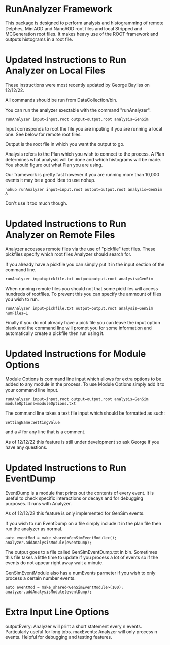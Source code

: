 # RunAnalyzer Framework

This package is designed to perform analysis and histogramming of remote Delphes, MiniAOD and  NanoAOD root files and local Stripped and MCGeneration root files. It makes heavy use of the ROOT framework and outputs histograms in a root file.

# Updated Instructions to Run Analyzer on Local Files
These instructions were most recently updated by George Bayliss on 12/12/22.

All commands should be run from DataCollection/bin.

You can run the analyzer exectable with the command "runAnalyzer".

```
runAnalyzer input=input.root output=output.root analysis=GenSim
```

Input corresponds to root the file you are inputing if you are running a local one. See below for remote root files.

Output is the root file in which you want the output to go.

Analysis refers to the Plan which you wish to connect to the process. A Plan determines what analysis will be done and which histograms will be made. You should figure out what Plan you are using.

Our framework is pretty fast however if you are running more than 10,000 events it may be a good idea to use nohup.

```
nohup runAnalyzer input=input.root output=output.root analysis=GenSim & 
```

Don't use it too much though.

# Updated Instructions to Run Analyzer on Remote Files

Analyzer accesses remote files via the use of "pickfile" text files. These pickfiles specify which root files Analyzer should search for. 

If you already have a pickfile you can simply put it in the input section of the command line.


```
runAnalyzer input=pickfile.txt output=output.root analysis=GenSim
```

When running remote files you should not that some pickfiles will access hundreds of rootfiles. To prevent this you can specify the ammount of files you wish to run. 

```
runAnalyzer input=pickfile.txt output=output.root analysis=GenSim numFiles=1
```

Finally if you do not already have a pick file you can leave the input option blank and the command line will prompt you for some information and automatically create a pickfile then run using it.

# Updated Instructions for Module Options

Module Options is command line input which allows for extra options to be added to any module in the process. To use Module Options simply add it to your command line input.

```
runAnalyzer input=input.root output=output.root analysis=GenSim moduleOptions=moduleOptions.txt
```

The command line takes a text file input which should be formatted as such:

```
SettingName:SettingValue
```

and a # for any line that is a comment.

As of 12/12/22 this feature is still under development so ask George if you have any questions.

# Updated Instructions to Run EventDump

EventDump is a module that prints out the contents of every event. It is useful to check specific interactions or decays and for debugging purposes. It runs with Analyzer. 

As of 12/12/22 this feature is only implemented for GenSim events.

If you wish to run EventDump on a file simply include it in the plan file then run the analyzer as normal. 

```
auto eventMod = make_shared<GenSimEventModule>();
analyzer.addAnalysisModule(eventDump);
```

The output goes to a file called GenSimEventDump.txt in bin. Sometimes this file takes a little time to update if you process a lot of events so if the events do not appear right away wait a minute.

GenSimEventModule also has a numEvents parmeter if you wish to only process a certain number events.

```
auto eventMod = make_shared<GenSimEventModule>(100);
analyzer.addAnalysisModule(eventDump);
```

# Extra Input Line Options

outputEvery: Analyzer will print a short statement every n events. Particularly useful for long jobs.
maxEvents: Analyzer will only process n events. Helpful for debugging and testing features.
